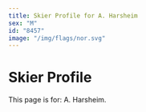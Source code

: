 ```yaml
---
title: Skier Profile for A. Harsheim
sex: "M"
id: "8457"
image: "/img/flags/nor.svg" 
---
```


# Skier Profile

This page is for: A. Harsheim.
    